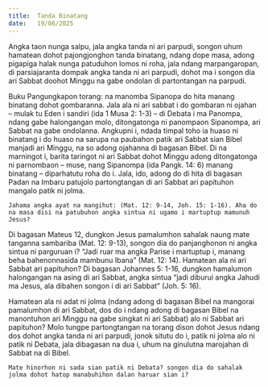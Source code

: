 ```yaml
---
title:  Tanda Binatang
date:   19/06/2025
---
```


Angka taon nunga salpu, jala angka tanda ni ari parpudi, songon uhum hamatean dohot pajongjonghon tanda binatang, ndang dope masa, adong pigapiga halak nunga patuduhon lomos ni roha, jala ndang marpangaropan, di parsiajaranta dompak angka tanda ni ari parpudi, dohot ma i songon dia ari Sabbat doohot Minggu na gabe ondolan di partontangan na parpudi.

Buku Pangungkapon torang: na manomba Sipanopa do hita manang binatang dohot gombaranna. Jala ala ni ari sabbat i do gombaran ni ojahan – mulak tu Eden i sandiri (ida 1 Musa 2: 1-3) – di Debata i ma Panompa, ndang gabe halongangan molo, ditongatonga ni panompaon Sipanompa, ari Sabbat na gabe ondolanna. Angkupni i, ndada timpal toho ia huaso ni binatang i do huaso na sarupa na paubahon patik ari Sabbat sian Bibel manjadi ari Minggu, na so adong ojahanna di bagasan Bibel. Di na marningot i, barita taringot ni ari Sabbat dohot Minggu adong ditongatonga ni parnombaon – muse, nang Sipanompa (ida Pangk. 14: 6) manang binatang – diparhatutu roha do i. Jala, ido, adong do di hita di bagasan Padan na Imbaru patujolo partongtangan di ari Sabbat ari papituhon mangalo patik ni jolma.

`Jahama angka ayat na mangihut: (Mat. 12: 9-14, Joh. 15: 1-16). Aha do na masa disi na patubuhon angka sintua ni ugamo i martuptup mamunuh Jesus?`

Di bagasan Mateus 12, dungkon Jesus pamalumhon sahalak naung mate tanganna sambariba (Mat. 12: 9-13), songon dia do panjanghonon ni angka sintua ni parguruan i? “Jadi ruar ma angka Parise i martuptup i, manang beha bahenonnasida mambunu Ibana” (Mat. 12: 14). Hamatean ala ni ari Sabbat ari papituhon? Di bagasan Johannes 5: 1-16, dungkon hamalumon halongangan na asing di ari Sabbat, angka sintua “jadi diburui angka Jahudi ma Jesus, ala dibahen songon i di ari Sabbat” (Joh. 5: 16).

Hamatean ala ni adat ni jolma (ndang adong di bagasan Bibel na mangorai pamalumhon di ari Sabbat, dos do i ndang adong di bagasan Bibel na manontuhon ari Minggu na gabe singkat ni ari Sabbat) alo ni Sabbat ari papituhon? Molo tungpe partongtangan na torang dison dohot Jesus ndang dos dohot angka tanda ni ari parpudi, jonok situtu do i, patik ni jolma alo ni patik ni Debata, jala dibagasan na dua i, uhum na ginulutna marojahan di Sabbat na di Bibel.

`Mate hinorhon ni sada sian patik ni Debata? songon dia do sahalak jolma dohot hatop manabuhihon dalan haruar sian i?`